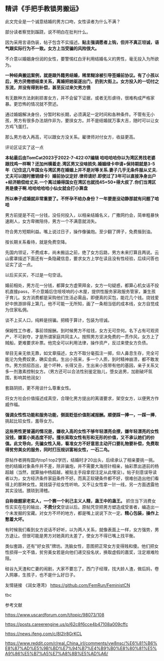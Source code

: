 ## 精讲《手把手教锁男搬运》

此文完全是一个诚意结婚的男方口吻，女性读者为什么不满？

部分读者察觉到蹊跷，说不明白在批判什么。

因为采用言语伪装，帖子包含不实描述。**贴主强调愿者上钩，但并不真正坦诚，语气跟实际行为不一致。女方上当受骗的风险很大。** 


不介意以婚姻身份润的女性，要警惕红白牙利用结婚名义的男性，毫无投入为所欲为。

**一种经典搬运案例，就是跟外籍男结婚，稀里糊涂被引导签婚前协议。有了小孩以后，男方厌倦想结束关系，离婚把她驱逐出门，扔到大街上。女方投入的一切付之东流，并没有得到补偿，甚至反过来欠男方债**

有无数种方法剥削损害女方，并不会留下证据，或者无形虐待，很难构成严格家暴。更恐怖的情况就不赘述。

通过婚姻解决身份，分暂时和长期，必须满足一定时间和各种条件。不管有无小孩，男方有很多办法胡作非为，要挟女方。并不是结婚就万事大吉，随时可以让女方鸡飞蛋打。

那么男方收入再高，可以跟女方没关系。雇律师对付女方，收益更高。

评论区证实了这一点

**本帖最后由TomCat2023于2022-7-422:07编辑 哈哈哈哈你以为湾区男找老婆跟找鸡一样啊？还加州横着走.湾区男又没啥损失.婚姻绿卡申请+保持期就是3-5年（记住这几年国女与湾区男在婚姻上并不是对等关系.妻子几乎无条件服从丈夫.丈夫可以随时撤销绿卡）婚前协议定好.律师请好.即使过了3年可以直接净身出户+经济赔偿给丈夫.一个离过婚得国女在湾区也就找45+50+得大叔了.你们当湾区男是傻子啊.哈哈哈哈哈小仙女就会打小算盘**

**所以奉子成婚就非常重要了。不怀孕不给办身份？一年要是没动静那就有问题了哈哈**

男方前提是不花一分钱，没任何投入，以相亲结婚名义，广撒网约会，简单粗暴快速刷人，女方卑微陪侍，男方一个不满意就消失。

符合男方短期利益。嘴上说过日子，操作像骗炮。至少翻了牌子，免费揩到油。

按长期关系看待，就是免费空降。

先国内领证，不费成本，尚未搬运之前，绝了女方后路，男方未来打算且两说。云山雾罩描述下面还有一条隐藏信息，要求女方上学在读且没有性经验，后续问答也证实了这一点。

以后买买买，不过是一句空话。

婚前相处，男方花一分钱，都算女方虚荣拜金，女方一句疑惑，都算心机女话不投机直接pass，不介意婚后住吱吱响的小木屋，提供性服务家政服务管家，兼生孩子育儿。女方消费都是采购他们生活必需品，即便真的买包，能花几个钱。烧钱爱好中旅游排得上第几，他不可能一无所知，画了一条相当低的成本线，女方自觉成为住家私佣。

谈不上买人口，纯粹是拐骗。把精于算计，包装为坦诚。

保姆性工作者，事前领报酬。到时候男方不给钱，女方无可奈何。名下占有可观资产，不可剥夺，才是所谓家庭共同主人。按照男方坚决免费的一贯作风，女方上了贼船，更难要求补票。他完全可以利用法律，操作资产，反过来使女方负债。

举目无亲无依无靠，如文章描述，女方不取分毫孤注一掷，仰人鼻息生存，完全可能沦为免费奴隶，确实会疯。生出小孩来，多一个人质，到时精神崩溃，都不敢发作。男方损招百出，是个坏种，长得又丑，生出来小孩带有他的基因，亲子关系又多一剂激素控制女方。（男方还可以合法性别鉴定胎儿，堕女追男，加剧破坏氛围，影响其他润女）

套路阴损，更不用谈什么尊重女性。

将女方社会价值描述成真空，合理化男方提出的离谱要求，架空女方，以便男方作威作福。

**强调女性性功能和服务功能，侧面贬低价值削减报酬。顺便踩一捧一，一踩一捧**，挑起比较女性，羞辱女方。

**这些男性更普遍的情况是，嫌收入高的女性不够年轻漂亮会撩，嫌年轻漂亮的女性没钱，嫌富小美态度不好。擅长索取女性有形和无形的价值，又不承认她们的价值。此文导向，先骗女性入局，看准女方不好意思主动开口要礼物要补偿，免费取得贫穷美女的服务，同时打压规训富裕女性，一石二鸟。**


原帖作者拥有国内top1 top2学历，结婚时才20出头，后续承认了相亲要挑一挑。他的结婚对象条件并不差，除非骗炮，并不需要大海捞针相亲，抽彩票出道前的杨超越（当然，就算抽中杨超越，被贴主手段拿捏注定从此埋没）。帖子刻意误导读者以为，女方经济条件家庭条件不好。而真正软硬条件都不好，很难创造出他们看得上的那种女性。晃钱袋子给女性听响，又不让女性拿一针一线，另一方面透露他其实没钱。猥琐到滑稽。

**自称做题家老实人，一个赛一个利己主义人精，蛊王中的蛊王。** 抓住当下消费女性实实在在的输出，**不费分文**空谈以后。原帖凭空把男方塑造成受害者，编造出一个未发掘的宝藏。对女方不坏的地方，都是嘴上说说下次一定。**精心包装，操作上憋着大坏。**

有时候我们看到女方说话不好听，以为两人关系，就像表面上一样，女方强势，男方退让。但很可能是男方对她真的太差了，使女方不得已嘴上找平衡。

类似套路，还有"好女孩"牌坊。洗脑女性，意图把正常女方变得贱和傻。他们把女性损得一文不值，贫穷美女若是向他们递交投名状，换取虚假的嘉奖，注定艰难险阻。

硅谷九天渣和亡妻的闹剧，大家不要忘了。西门子经理，找大龄人渣，做后妈，卷入网暴，生孩子，也不是什么好日子。

友情链接 《润女港湾》 https://github.com/FemRun/FeministCN

tbc

参考文献

https://www.uscardforum.com/t/topic/98073/108

https://posts.careerengine.us/p/62c8f6cce4b47108a009cffc

https://news.ifeng.com/c/8I2lr8GrKCL

https://www.reddit.com/r/real_China_irl/comments/vw8nsc/%E6%81%B6%E8%87%AD%E5%9B%BD%E7%94%B7%E4%B9%B0%E8%80%81%E5%A9%86%E5%B7%A5%E7%A8%8B%E5%AD%A6/

